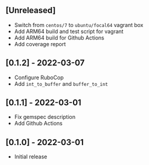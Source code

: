 ## [Unreleased]

- Switch from `centos/7` to `ubuntu/focal64` vagrant box
- Add ARM64 build and test script for vagrant
- Add ARM64 build for Github Actions
- Add coverage report

## [0.1.2] - 2022-03-07

- Configure RuboCop
- Add `int_to_buffer` and `buffer_to_int`

## [0.1.1] - 2022-03-01

- Fix gemspec description
- Add Github Actions

## [0.1.0] - 2022-03-01

- Initial release
